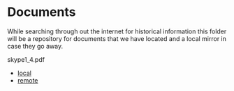 # Documents
While searching through out the internet for historical information this folder will be a repository for documents that we have located and a local mirror in case they go away.

skype1_4.pdf
- [local](skype1_4.pdf)
- [remote](http://www1.cs.columbia.edu/~salman/publications/skype1_4.pdf)


